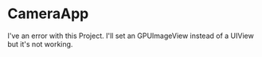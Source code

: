 CameraApp
=========

I've an error with this Project. I'll set an GPUImageView instead of a UIView but it's not working. 
